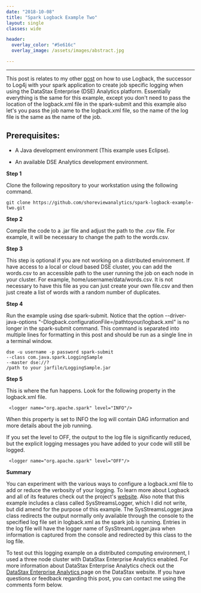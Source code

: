 ```yaml
---
date: "2018-10-08"
title: "Spark Logback Example Two"
layout: single
classes: wide

header:
  overlay_color: "#5e616c"
  overlay_image: /assets/images/abstract.jpg

---
```



------------------------------------

This post is relates to my other [post](https://shoreviewanalytics.github.io/Spark-Logback-Example-One/) on how to use Logback, the successor to Log4j with your spark application to create job specific logging when using the DataStax Enterprise (DSE) Analytics platform. Essentially everything is the same for this example, except you don't need to pass the location of the logback.xml file in the spark-submit and this example also let's you pass the job name to the logback.xml file, so the name of the log file is the same as the name of the job.   

Prerequisites:
--------------

- A Java development environment (This example uses Eclipse).  

- An available DSE Analytics development environment.       

**Step 1**

Clone the following repository to your workstation using the following command.
```
git clone https://github.com/shoreviewanalytics/spark-logback-example-two.git
```

**Step 2**

Compile the code to a .jar file and adjust the path to the .csv file. For example, it will be necessary to change the path to the words.csv.  

**Step 3**

This step is optional if you are not working on a distributed environment. If have access to a local or cloud based DSE cluster, you can add the words.csv to an accessible path to the user running the job on each node in your cluster.  For example,  home/username/data/words.csv.  It is not necessary to have this file as you can just create your own file.csv and then just create a list of words with a random number of duplicates.      

**Step 4**

Run the example using dse spark-submit.  Notice that the option --driver-java-options "-Dlogback.configurationFile=/pathtoyour/logback.xml" is no longer in the spark-submit command.  This command is separated into multiple lines for formatting in this post and should be run as a single line in a terminal window.    

```
dse -u username -p password spark-submit
--class com.java.spark.LoggingSample
--master dse://?
/path to your jarfile/LoggingSample.jar
```

**Step 5**

This is where the fun happens.  Look for the following property in the logback.xml file.  

```
 <logger name="org.apache.spark" level="INFO"/>
```
 When this property is set to INFO the log will contain DAG information and more details about the job running.   

If you set the level to OFF, the output to the log file is significantly reduced, but the explicit logging messages you have added to your code will still be logged.    

```
 <logger name="org.apache.spark" level="OFF"/>
```

**Summary**

You can experiment with the various ways to configure a logback.xml file to add or reduce the verbosity of your logging. To learn more about Logback and all of its features check out the project's [website](https://logback.qos.ch/). Also note that this example includes a class called SysStreamsLogger, which I did not write, but did amend for the purpose of this example.  The SysStreamsLogger.java class redirects the output normally only available through the console to the specified log file set in logback.xml as the spark job is running.  Entries in the log file will have the logger name of SysStreamLogger.java when information is captured from the console and redirected by this class to the log file.

To test out this logging example on a distributed computing environment, I used a three node cluster with DataStax Enterprise Analytics enabled. For more information about DataStax Enterprise Analytics check out the [DataStax Enterprise Analytics  ](https://www.datastax.com/products/datastax-enterprise-analytics) page on the DataStax website. If you have questions or feedback regarding this post, you can contact me using the comments form below.  
